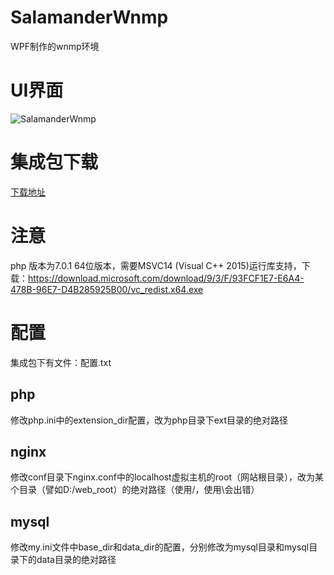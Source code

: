 # SalamanderWnmp
WPF制作的wnmp环境
# UI界面

![SalamanderWnmp](https://cloud.githubusercontent.com/assets/16663435/19766037/36fbe8fa-9c7e-11e6-92b1-d4537ca1cc0c.jpg)

# 集成包下载
[下载地址](http://pan.baidu.com/s/1dERoZW9)

# 注意
php 版本为7.0.1 64位版本，需要MSVC14 (Visual C++ 2015)运行库支持，下载：https://download.microsoft.com/download/9/3/F/93FCF1E7-E6A4-478B-96E7-D4B285925B00/vc_redist.x64.exe



# 配置

集成包下有文件：配置.txt
## php
修改php.ini中的extension_dir配置，改为php目录下ext目录的绝对路径

## nginx

修改conf目录下nginx.conf中的localhost虚拟主机的root（网站根目录），改为某个目录（譬如D:/web_root）的绝对路径（使用/，使用\会出错）

## mysql

修改my.ini文件中base_dir和data_dir的配置，分别修改为mysql目录和mysql目录下的data目录的绝对路径




